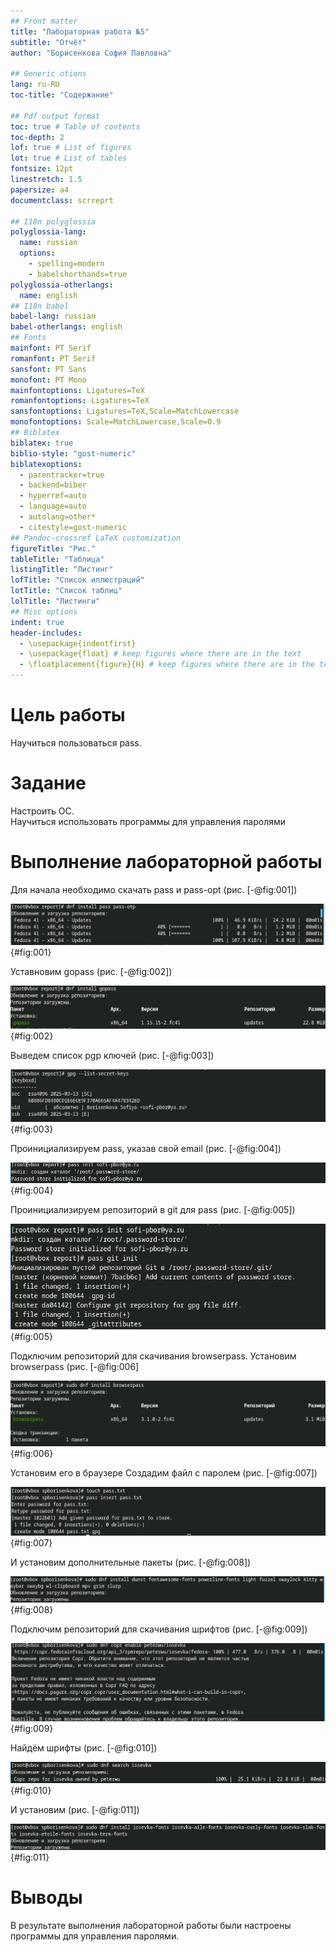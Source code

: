 ```yaml
---
## Front matter
title: "Лабораторная работа №5"
subtitle: "Отчёт"
author: "Борисенкова София Павловна"

## Generic otions
lang: ru-RU
toc-title: "Содержание"

## Pdf output format
toc: true # Table of contents
toc-depth: 2
lof: true # List of figures
lot: true # List of tables
fontsize: 12pt
linestretch: 1.5
papersize: a4
documentclass: scrreprt

## I18n polyglossia
polyglossia-lang:
  name: russian
  options:
	- spelling=modern
	- babelshorthands=true
polyglossia-otherlangs:
  name: english
## I18n babel
babel-lang: russian
babel-otherlangs: english
## Fonts
mainfont: PT Serif
romanfont: PT Serif
sansfont: PT Sans
monofont: PT Mono
mainfontoptions: Ligatures=TeX
romanfontoptions: Ligatures=TeX
sansfontoptions: Ligatures=TeX,Scale=MatchLowercase
monofontoptions: Scale=MatchLowercase,Scale=0.9
## Biblatex
biblatex: true
biblio-style: "gost-numeric"
biblatexoptions:
  - parentracker=true
  - backend=biber
  - hyperref=auto
  - language=auto
  - autolang=other*
  - citestyle=gost-numeric
## Pandoc-crossref LaTeX customization
figureTitle: "Рис."
tableTitle: "Таблица"
listingTitle: "Листинг"
lofTitle: "Список иллюстраций"
lotTitle: "Список таблиц"
lolTitle: "Листинги"
## Misc options
indent: true
header-includes:
  - \usepackage{indentfirst}
  - \usepackage{float} # keep figures where there are in the text
  - \floatplacement{figure}{H} # keep figures where there are in the text
---
```


# Цель работы

Научиться пользоваться pass.

# Задание

Настроить ОС.  
Научиться использовать программы для управления паролями 

# Выполнение лабораторной работы

Для начала необходимо скачать pass и pass-opt (рис. [-@fig:001])

![Установка pass и pass-opt](image/1.png){#fig:001}

Уставновим gopass (рис. [-@fig:002])

![Установка gopass](image/2.png){#fig:002}

Выведем список pgp ключей (рис. [-@fig:003])

![Список ключей](image/3.png){#fig:003}

Проинициализируем pass, указав свой email (рис. [-@fig:004])

![Инициализация pass](image/4.png){#fig:004}

Проинициализируем репозиторий в git для pass (рис. [-@fig:005])

![Инициализация репозитория pass](image/5.png){#fig:005}

Подключим репозиторий для скачивания browserpass. Установим browserpass (рис. [-@fig:006]
 
![Скачивание browserpass](image/6.png){#fig:006}

Установим его в браузере
Создадим файл с паролем (рис. [-@fig:007])
 
![Создание файла с паролем](image/7.png){#fig:007}

И установим дополнительные пакеты (рис. [-@fig:008])
 
![Установка дополнительных пакетов](image/8.png){#fig:008}

Подключим репозиторий для скачивания шрифтов (рис. [-@fig:009])
 
![Подключение репозитория пля скачивания](image/9.png){#fig:009}

Найдём шрифты (рис. [-@fig:010])
 
![Поиск шрифтов](image/10.png){#fig:010}

И установим (рис. [-@fig:011])
 
![Установка шрифтов](image/11.png){#fig:011}

# Выводы

В результате выполнения лабораторной работы были настроены программы для управления паролями.
